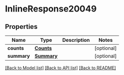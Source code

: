 # InlineResponse20049

## Properties
Name | Type | Description | Notes
------------ | ------------- | ------------- | -------------
**counts** | [**Counts**](Counts.md) |  | [optional] 
**summary** | [**Summary**](Summary.md) |  | [optional] 

[[Back to Model list]](../README.md#documentation-for-models) [[Back to API list]](../README.md#documentation-for-api-endpoints) [[Back to README]](../README.md)

